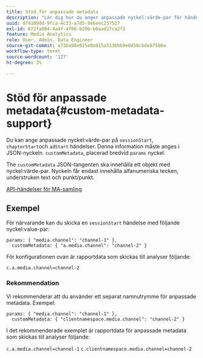 ```yaml
---
title: Stöd för anpassade metadata
description: "Lär dig hur du anger anpassade nyckel:värde-par för händelserna sessionStart, ChapterStart och adStart."
uuid: df4109dd-9fca-4c33-a7d5-8e6eec257527
exl-id: 672fa804-4a4f-4f06-b29b-b0aad27ca2f3
feature: Media Analytics
role: User, Admin, Data Engineer
source-git-commit: a73ba98e025e0a915a5136bb9e0d5bcbde875b0a
workflow-type: tm+mt
source-wordcount: '127'
ht-degree: 3%

---
```


# Stöd för anpassade metadata{#custom-metadata-support}

Du kan ange anpassade nyckel:värde-par på `sessionStart`, `chapterStart`och `adStart` händelser. Denna information måste anges i JSON-nyckeln. `customMetadata`, placerad bredvid `params` nyckel.

The `customMetadata` JSON-tangenten ska innehålla ett objekt med nyckel:värde-par. Nyckeln får endast innehålla alfanumeriska tecken, understruken text och punkt/punkt.

[API-händelser för MA-samling](../mc-api-ref/mc-api-events-req.md)

## Exempel

För närvarande kan du skicka en `sessionStart` händelse med följande nyckel:value-par:

```
params: { "media.channel": "channel-1" },
  customMetadata: { "a.media.channel": "channel-2" }
```

För konfigurationen ovan är rapportdata som skickas till analyser följande:

`c.a.media.channel=channel-2`

### Rekommendation

Vi rekommenderar att du använder ett separat namnutrymme för anpassade metadata. Exempel:

```
params: { "media.channel": "channel-1" },
  customMetadata: { "clientnamespace.media.channel": "channel-2" }
```

I det rekommenderade exemplet är rapportdata för anpassade metadata som skickas till analyser följande:

`c.a.media.channel=channel-1`
`c.clientnamespace.media.channel=channel-2`
